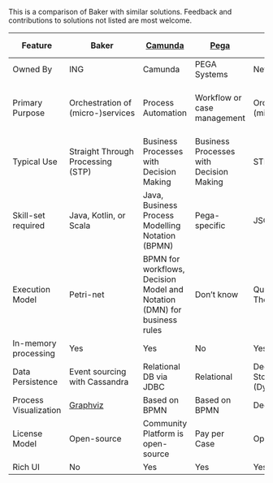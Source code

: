 This is a comparison of Baker with similar solutions. Feedback and contributions to solutions not listed are most
welcome.

| Feature               | Baker                                 | [Camunda](https://camunda.com/)                                          | [Pega](https://www.pega.com/)           | [Netflix Conductor](https://netflix.github.io/conductor/) | [Uber Cadence](https://github.com/uber/cadence) | [Apache Airflow](https://airflow.apache.org/) |
|-----------------------|---------------------------------------|--------------------------------------------------------------------------|-----------------------------------------|-----------------------------------------------------------|-------------------------------------------------|-----------------------------------------------|
| Owned By              | ING                                   | Camunda                                                                  | PEGA Systems                            | Netflix                                                   | Uber                                            | Community                                     |
| Primary Purpose       | Orchestration of (micro-)services     | Process Automation                                                       | Workflow or case management             | Orchestration of (micro-)services                         | Orchestration of long-running business logic    | Workflow of big-data pipelines                |
| Typical Use           | Straight Through Processing (STP)     | Business Processes with Decision Making                                  | Business Processes with Decision Making | STP                                                       | STP                                             | Big data                                      |
| Skill-set required    | Java, Kotlin, or Scala                | Java, Business Process Modelling Notation (BPMN)                         | Pega-specific                           | JSON                                                      | Java                                            | Python, Bash                                  |
| Execution Model       | Petri-net                             | BPMN for workflows, Decision Model and Notation (DMN) for business rules | Don’t know                              | Queueing Theory                                           | Queueing Theory                                 | Graph Theory                                  |
| In-memory processing  | Yes                                   | Yes                                                                      | No                                      | Yes                                                       | No                                              | No                                            |
| Data Persistence      | Event sourcing with Cassandra         | Relational DB via JDBC                                                   | Relational                              | Dedicated Storage (Dynomite)                              | Cassandra                                       | N/A                                           |
| Process Visualization | [Graphviz](https://www.graphviz.org/) | Based on BPMN                                                            | Based on BPMN                           | Dedicated UI                                              | No                                              | Dedicated UI                                  |
| License Model         | Open-source                           | Community Platform is open-source                                        | Pay per Case                            | Open-source                                               | Open-source                                     | Open-source                                   |
| Rich UI               | No                                    | Yes                                                                      | Yes                                     | Yes                                                       | No                                              | Yes                                           |

